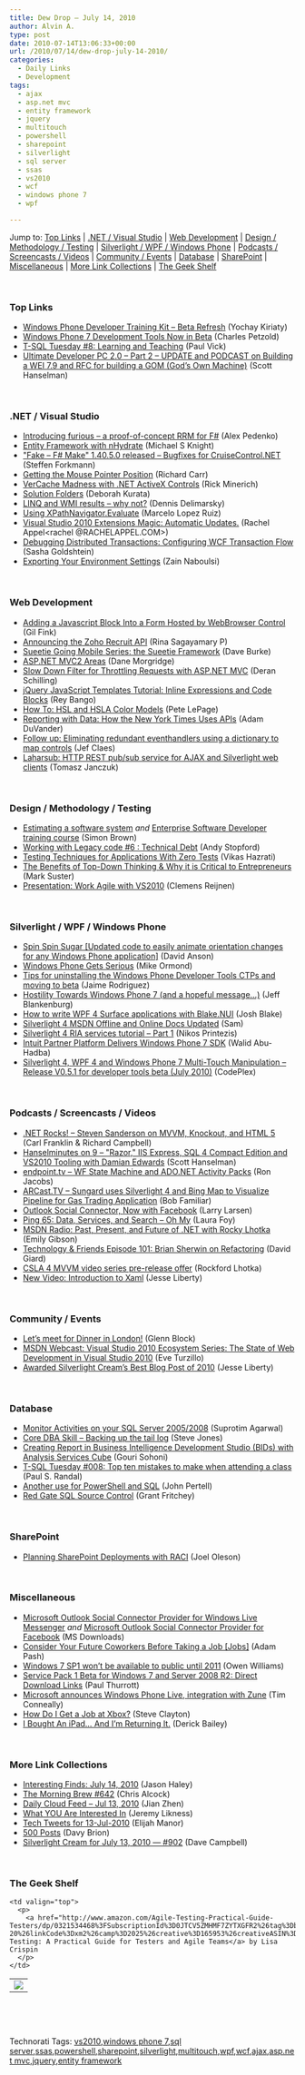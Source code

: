 ```yaml
---
title: Dew Drop – July 14, 2010
author: Alvin A.
type: post
date: 2010-07-14T13:06:33+00:00
url: /2010/07/14/dew-drop-july-14-2010/
categories:
  - Daily Links
  - Development
tags:
  - ajax
  - asp.net mvc
  - entity framework
  - jquery
  - multitouch
  - powershell
  - sharepoint
  - silverlight
  - sql server
  - ssas
  - vs2010
  - wcf
  - windows phone 7
  - wpf

---
```

Jump to: [Top Links][1] | [.NET / Visual Studio][2] | [Web Development][3] | [Design / Methodology / Testing][4] | [Silverlight / WPF / Windows Phone][5] | [Podcasts / Screencasts / Videos][6] | [Community / Events][7] | [Database][8] | [SharePoint][9] | [Miscellaneous][10] | [More Link Collections][11] | [The Geek Shelf][12] 

&#160;

### <a name="top"></a>Top Links

  * [Windows Phone Developer Training Kit – Beta Refresh][13] (Yochay Kiriaty)
  * [Windows Phone 7 Development Tools Now in Beta][14] (Charles Petzold)
  * [T-SQL Tuesday #8: Learning and Teaching][15] (Paul Vick)
  * [Ultimate Developer PC 2.0 &#8211; Part 2 &#8211; UPDATE and PODCAST on Building a WEI 7.9 and RFC for building a GOM (God&#8217;s Own Machine)][16] (Scott Hanselman)

&#160;

### <a name="dotnet"></a>.NET / Visual Studio

  * [Introducing furious – a proof-of-concept RRM for F#][17] (Alex Pedenko)
  * [Entity Framework with nHydrate][18] (Michael S Knight)
  * ["Fake – F# Make" 1.40.5.0 released – Bugfixes for CruiseControl.NET][19] (Steffen Forkmann)
  * [Getting the Mouse Pointer Position][20] (Richard Carr)
  * [VerCache Madness with .NET ActiveX Controls][21] (Rick Minerich)
  * [Solution Folders][22] (Deborah Kurata)
  * [LINQ and WMI results &#8211; why not?][23] (Dennis Delimarsky)
  * [Using XPathNavigator.Evaluate][24] (Marcelo Lopez Ruiz)
  * [Visual Studio 2010 Extensions Magic: Automatic Updates.][25] (Rachel Appel<rachel @RACHELAPPEL.COM>)
  * [Debugging Distributed Transactions: Configuring WCF Transaction Flow][26] (Sasha Goldshtein)
  * [Exporting Your Environment Settings][27] (Zain Naboulsi)

&#160;

### <a name="web"></a>Web Development

  * [Adding a Javascript Block Into a Form Hosted by WebBrowser Control][28] (Gil Fink)
  * [Announcing the Zoho Recruit API][29] (Rina Sagayamary P)
  * [Sueetie Going Mobile Series: the Sueetie Framework][30] (Dave Burke)
  * [ASP.NET MVC2 Areas][31] (Dane Morgridge)
  * [Slow Down Filter for Throttling Requests with ASP.NET MVC][32] (Deran Schilling)
  * [jQuery JavaScript Templates Tutorial: Inline Expressions and Code Blocks][33] (Rey Bango)
  * [How To: HSL and HSLA Color Models][34] (Pete LePage)
  * [Reporting with Data: How the New York Times Uses APIs][35] (Adam DuVander)
  * [Follow up: Eliminating redundant eventhandlers using a dictionary to map controls][36] (Jef Claes)
  * [Laharsub: HTTP REST pub/sub service for AJAX and Silverlight web clients][37] (Tomasz Janczuk)

&#160;

### <a name="design"></a>Design / Methodology / Testing

  * [Estimating a software system][38] _and_&#160;[Enterprise Software Developer training course][39] (Simon Brown)
  * [Working with Legacy code #6 : Technical Debt][40] (Andy Stopford)
  * [Testing Techniques for Applications With Zero Tests][41] (Vikas Hazrati)
  * [The Benefits of Top-Down Thinking & Why it is Critical to Entrepreneurs][42] (Mark Suster)
  * [Presentation: Work Agile with VS2010][43] (Clemens Reijnen)

&#160;

### <a name="silverlight"></a>Silverlight / WPF / Windows Phone

  * [Spin Spin Sugar [Updated code to easily animate orientation changes for any Windows Phone application]][44] (David Anson)
  * [Windows Phone Gets Serious][45] (Mike Ormond)
  * [Tips for uninstalling the Windows Phone Developer Tools CTPs and moving to beta][46] (Jaime Rodriguez)
  * [Hostility Towards Windows Phone 7 (and a hopeful message&#8230;)][47] (Jeff Blankenburg)
  * [How to write WPF 4 Surface applications with Blake.NUI][48] (Josh Blake)
  * [Silverlight 4 MSDN Offline and Online Docs Updated][49] (Sam)
  * [Silverlight 4 RIA services tutorial – Part 1][50] (Nikos Printezis)
  * [Intuit Partner Platform Delivers Windows Phone 7 SDK][51] (Walid Abu-Hadba)
  * [Silverlight 4, WPF 4 and Windows Phone 7 Multi-Touch Manipulation &#8211; Release V0.5.1 for developer tools beta (July 2010)][52] (CodePlex)

&#160;

### <a name="podcasts"></a>Podcasts / Screencasts / Videos

  * [.NET Rocks! &#8211; Steven Sanderson on MVVM, Knockout, and HTML 5][53] (Carl Franklin & Richard Campbell)
  * [Hanselminutes on 9 &#8211; "Razor," IIS Express, SQL 4 Compact Edition and VS2010 Tooling with Damian Edwards][54] (Scott Hanselman)
  * [endpoint.tv &#8211; WF State Machine and ADO.NET Activity Packs][55] (Ron Jacobs)
  * [ARCast.TV &#8211; Sungard uses Silverlight 4 and Bing Map to Visualize Pipeline for Gas Trading Application][56] (Bob Familiar)
  * [Outlook Social Connector, Now with Facebook][57] (Larry Larsen)
  * [Ping 65: Data, Services, and Search &#8211; Oh My][58] (Laura Foy)
  * [MSDN Radio: Past, Present, and Future of .NET with Rocky Lhotka][59] (Emily Gibson)
  * [Technology & Friends Episode 101: Brian Sherwin on Refactoring][60] (David Giard)
  * [CSLA 4 MVVM video series pre-release offer][61] (Rockford Lhotka)
  * [New Video: Introduction to Xaml][62] (Jesse Liberty)

&#160;

### <a name="events"></a>Community / Events

  * [Let’s meet for Dinner in London!][63] (Glenn Block)
  * [MSDN Webcast: Visual Studio 2010 Ecosystem Series: The State of Web Development in Visual Studio 2010][64] (Eve Turzillo)
  * [Awarded Silverlight Cream’s Best Blog Post of 2010][65] (Jesse Liberty)

&#160;

### <a name="db"></a>Database

  * [Monitor Activities on your SQL Server 2005/2008][66] (Suprotim Agarwal)
  * [Core DBA Skill – Backing up the tail log][67] (Steve Jones)
  * [Creating Report in Business Intelligence Development Studio (BIDs) with Analysis Services Cube][68] (Gouri Sohoni)
  * [T-SQL Tuesday #008: Top ten mistakes to make when attending a class][69] (Paul S. Randal)
  * [Another use for PowerShell and SQL][70] (John Pertell)
  * [Red Gate SQL Source Control][71] (Grant Fritchey)

&#160;

### <a name="sp"></a>SharePoint

  * [Planning SharePoint Deployments with RACI][72] (Joel Oleson)

&#160;

### <a name="misc"></a>Miscellaneous

  * [Microsoft Outlook Social Connector Provider for Windows Live Messenger][73] _and_&#160;[Microsoft Outlook Social Connector Provider for Facebook][74] (MS Downloads)
  * [Consider Your Future Coworkers Before Taking a Job [Jobs]][75] (Adam Pash)
  * [Windows 7 SP1 won&#8217;t be available to public until 2011][76] (Owen Williams)
  * [Service Pack 1 Beta for Windows 7 and Server 2008 R2: Direct Download Links][77] (Paul Thurrott)
  * [Microsoft announces Windows Phone Live, integration with Zune][78] (Tim Conneally)
  * [How Do I Get a Job at Xbox?][79] (Steve Clayton)
  * [I Bought An iPad… And I’m Returning It.][80] (Derick Bailey)

&#160;

### <a name="links"></a>More Link Collections

  * [Interesting Finds: July 14, 2010][81] (Jason Haley)
  * [The Morning Brew #642][82] (Chris Alcock)
  * [Daily Cloud Feed &#8211; Jul 13, 2010][83] (Jian Zhen)
  * [What YOU Are Interested In][84] (Jeremy Likness)
  * [Tech Tweets for 13-Jul-2010][85] (Elijah Manor)
  * [500 Posts][86] (Davy Brion)
  * [Silverlight Cream for July 13, 2010 &#8212; #902][87] (Dave Campbell)

&#160;

### <a name="shelf"></a>The Geek Shelf

<table border="0" cellspacing="0" cellpadding="0">
  <tr>
    <td>
      <img data-recalc-dims="1" decoding="async" src="https://i0.wp.com/ecx.images-amazon.com/images/I/51oB%252BtnQwxL._SL160_.jpg?w=660" />
    </td>
    
    <td valign="top">
      <p>
        <a href="http://www.amazon.com/Agile-Testing-Practical-Guide-Testers/dp/0321534468%3FSubscriptionId%3D0JTCV5ZMHMF7ZYTXGFR2%26tag%3Dbrdicr-20%26linkCode%3Dxm2%26camp%3D2025%26creative%3D165953%26creativeASIN%3D0321534468">Agile Testing: A Practical Guide for Testers and Agile Teams</a> by Lisa Crispin
      </p>
    </td>
  </tr>
</table>



&#160;

<div style="padding-bottom: 0px; margin: 0px; padding-left: 0px; padding-right: 0px; display: inline; float: none; padding-top: 0px" id="scid:C16BAC14-9A3D-4c50-9394-FBFEF7A93539:cc2f9e32-d08b-4e4f-9a55-ef2085fdb402" class="wlWriterEditableSmartContent">
  <!--dotnetkickit-->
</div>



&#160;

<div style="padding-bottom: 0px; margin: 0px; padding-left: 0px; padding-right: 0px; display: inline; float: none; padding-top: 0px" id="scid:0767317B-992E-4b12-91E0-4F059A8CECA8:6796d135-4308-4abb-b117-9a52faf53282" class="wlWriterEditableSmartContent">
  Technorati Tags: <a href="http://technorati.com/tags/vs2010" rel="tag">vs2010</a>,<a href="http://technorati.com/tags/windows+phone+7" rel="tag">windows phone 7</a>,<a href="http://technorati.com/tags/sql+server" rel="tag">sql server</a>,<a href="http://technorati.com/tags/ssas" rel="tag">ssas</a>,<a href="http://technorati.com/tags/powershell" rel="tag">powershell</a>,<a href="http://technorati.com/tags/sharepoint" rel="tag">sharepoint</a>,<a href="http://technorati.com/tags/silverlight" rel="tag">silverlight</a>,<a href="http://technorati.com/tags/multitouch" rel="tag">multitouch</a>,<a href="http://technorati.com/tags/wpf" rel="tag">wpf</a>,<a href="http://technorati.com/tags/wcf" rel="tag">wcf</a>,<a href="http://technorati.com/tags/ajax" rel="tag">ajax</a>,<a href="http://technorati.com/tags/asp.net+mvc" rel="tag">asp.net mvc</a>,<a href="http://technorati.com/tags/jquery" rel="tag">jquery</a>,<a href="http://technorati.com/tags/entity+framework" rel="tag">entity framework</a>
</div>

 [1]: https://morningdew-bpc6g3a0fgaxdxcu.eastus2-01.azurewebsites.net/#top
 [2]: https://morningdew-bpc6g3a0fgaxdxcu.eastus2-01.azurewebsites.net/#dotnet
 [3]: https://morningdew-bpc6g3a0fgaxdxcu.eastus2-01.azurewebsites.net/#web
 [4]: https://morningdew-bpc6g3a0fgaxdxcu.eastus2-01.azurewebsites.net/#design
 [5]: https://morningdew-bpc6g3a0fgaxdxcu.eastus2-01.azurewebsites.net/#silverlight
 [6]: https://morningdew-bpc6g3a0fgaxdxcu.eastus2-01.azurewebsites.net/#podcasts
 [7]: https://morningdew-bpc6g3a0fgaxdxcu.eastus2-01.azurewebsites.net/#events
 [8]: https://morningdew-bpc6g3a0fgaxdxcu.eastus2-01.azurewebsites.net/#db
 [9]: https://morningdew-bpc6g3a0fgaxdxcu.eastus2-01.azurewebsites.net/#sp
 [10]: https://morningdew-bpc6g3a0fgaxdxcu.eastus2-01.azurewebsites.net/#misc
 [11]: https://morningdew-bpc6g3a0fgaxdxcu.eastus2-01.azurewebsites.net/#links
 [12]: https://morningdew-bpc6g3a0fgaxdxcu.eastus2-01.azurewebsites.net/#shelf
 [13]: http://windowsteamblog.com/windows_phone/b/wpdev/archive/2010/07/13/windows-phone-developer-training-kit-beta-refresh.aspx
 [14]: http://www.charlespetzold.com/blog/2010/07/Windows-Phone-7-Development-Tools-Now-in-Beta.html
 [15]: http://panopticoncentral.net/archive/2010/07/13/24823.aspx
 [16]: http://feedproxy.google.com/~r/ScottHanselman/~3/bfKQHXtNyZo/UltimateDeveloperPC20Part2UPDATEAndPODCASTOnBuildingAWEI79AndRFCForBuildingAGOMGodsOwnMachine.aspx
 [17]: http://www.russiantequila.com/wordpress/?p=149
 [18]: http://www.codeproject.com/KB/codegen/EF_With_nHydrate.aspx
 [19]: http://www.navision-blog.de/2010/07/14/fake-f-make-1-40-5-0-released-bugfixes-for-cruisecontrol-net/
 [20]: http://feedproxy.google.com/~r/BlackwaspLatestAdditions/~3/3SqwevFlPZg/GetMousePosition.aspx
 [21]: http://www.atalasoft.com/cs/blogs/rickm/archive/2010/07/13/vercache-madness-with-net-activex-controls.aspx
 [22]: http://msmvps.com/blogs/deborahk/archive/2010/07/13/solution-folders.aspx
 [23]: http://feeds.dzone.com/~r/zones/dotnet/~3/GWgX9Xqp4qE/linq-and-wmi-results-why-not
 [24]: http://blogs.msdn.com/b/marcelolr/archive/2010/07/13/using-xpathnavigator-evaluate.aspx
 [25]: http://feedproxy.google.com/~r/RachelAppel/~3/CV3H1OXMIFI/
 [26]: http://blogs.microsoft.co.il/blogs/sasha/archive/2010/07/14/debugging-distributed-transactions-configuring-wcf-transaction-flow.aspx
 [27]: http://feedproxy.google.com/~r/zainnab/~3/xT_ph-G66R8/exporting-your-environment-settings-vstipenv0021.aspx
 [28]: http://feedproxy.google.com/~r/GilFinkBlog/~3/eQPdKobpAmo/adding-a-javascript-into-a-form-hosted-by-webbrowser-control.aspx
 [29]: http://blogs.zoho.com/general/zoho-recruit-api
 [30]: http://feedproxy.google.com/~r/DaveBurke/~3/d24-qvbpA-o/post.aspx
 [31]: http://feeds.dzone.com/~r/zones/dotnet/~3/3BgeFd4NZts/aspnet-mvc2-areas
 [32]: http://feedproxy.google.com/~r/derans/~3/oY6ZAbCVKKE/slow-down-filter-for-throttling.html
 [33]: http://feedproxy.google.com/~r/reybango/zSyW/~3/CzypYn3J_o4/
 [34]: http://feedproxy.google.com/~r/PeteLePage/~3/bdP29aGN5_4/
 [35]: http://feedproxy.google.com/~r/ProgrammableWeb/~3/9E0lcp5oOTA/
 [36]: http://feedproxy.google.com/~r/DiaryOfAnetDeveloperByJefClaes/~3/Rju4RRdZHRA/follow-up-eliminating-redundant.html
 [37]: http://blogs.msdn.com/b/silverlightws/archive/2010/07/13/laharsub-http-rest-pub-sub-service-for-ajax-and-silverlight-web-clients.aspx
 [38]: http://www.codingthearchitecture.com/2010/07/13/estimating_a_software_system.html
 [39]: http://www.codingthearchitecture.com/2010/07/14/enterprise_software_developer_training_course.html
 [40]: http://weblogs.asp.net/astopford/archive/2010/07/13/working-with-legacy-code-6-technical-debt.aspx
 [41]: http://www.infoq.com/news/2010/07/testing-techniques-without-tests
 [42]: http://feedproxy.google.com/~r/CloudAve/~3/7tNRhRHC630/the-benefits-of-top-down-thinking-why-it-is-critical-to-entrepreneurs
 [43]: http://feedproxy.google.com/~r/clemensreijnen/qzrF/~3/e0ufjId1lbo/post.aspx
 [44]: http://blogs.msdn.com/b/delay/archive/2010/07/13/spin-spin-sugar-updated-code-to-easily-animate-orientation-changes-for-any-windows-phone-application.aspx
 [45]: http://feedproxy.google.com/~r/mikeormond/~3/lR7PAD57FTw/windows-phone-gets-serious.aspx
 [46]: http://blogs.msdn.com/b/jaimer/archive/2010/07/13/tips-for-uninstalling-the-windows-phone-developer-tools-ctps-and-moving-to-beta.aspx
 [47]: http://feedproxy.google.com/~r/Blankenthoughts/~3/OIoIvT-6Zv0/post.aspx
 [48]: http://feedproxy.google.com/~r/DeconstructingTheNUI/~3/0LHJsV8MlUQ/how-to-write-surface-applications-with.html
 [49]: http://blogs.msdn.com/b/silverlight_sdk/archive/2010/07/13/silverlight-4-msdn-offline-and-online-docs-updated.aspx
 [50]: http://www.studentguru.gr/blogs/solidus/archive/2010/07/13/silverlight-4-ria-services-tutorial-part-1.aspx
 [51]: http://windowsteamblog.com/windows_phone/b/wpdev/archive/2010/07/13/intuit-partner-platform-delivers-windows-phone-7-sdk.aspx
 [52]: http://multitouch.codeplex.com/releases/view/48855
 [53]: http://www.dotnetrocks.com/default.aspx?ShowNum=575
 [54]: http://channel9.msdn.com/posts/Glucose/Hanselminutes-on-9-Razor-IIS-Express-SQL-4-Compact-Edition-and-VS2010-Tooling-with-Damien-Edwards/
 [55]: http://channel9.msdn.com/shows/Endpoint/endpointtv-WF-State-Machine-and-ADONET-Activity-Packs/
 [56]: http://feedproxy.google.com/~r/msdn/bobfamiliar/~3/yPb0W_Afyqk/arcast-tv-sungard-uses-silverlight-4-and-bing-map-to-visualize-pipeline-for-gas-trading-application.aspx
 [57]: http://channel9.msdn.com/posts/LarryLarsen/Outlook-Social-Connector-Now-With-Facebook/
 [58]: http://channel9.msdn.com/shows/PingShow/Ping-65-Data-Services-and-Search-Oh-My/
 [59]: http://channel9.msdn.com/posts/egibson/MSDN-Radio-Past-Present-and-Future-of-NET-with-Rocky-Lhotka/
 [60]: http://feedproxy.google.com/~r/TechnologyAndFriends/~3/6UY2FJion9c/tf101.aspx
 [61]: http://www.lhotka.net/weblog/CSLA4MVVMVideoSeriesPrereleaseOffer.aspx
 [62]: http://feedproxy.google.com/~r/JesseLiberty-SilverlightGeek/~3/UotByAX5KGo/
 [63]: http://feedproxy.google.com/~r/MyTechnobabble/~3/6UuA540MfEk/let-s-meet-for-dinner-in-london.aspx
 [64]: http://helpcentral.componentone.com/CS/Marketing_Blogs/b/c1buzz/archive/2010/07/13/msdn-webcast-visual-studio-2010-ecosystem-series-the-state-of-web-development-in-visual-studio-2010.aspx
 [65]: http://feedproxy.google.com/~r/JesseLiberty-SilverlightGeek/~3/iN8BEajoe5w/
 [66]: http://feedproxy.google.com/~r/sqlservercurry/blog/~3/QIq8r3spdW0/monitor-activities-on-your-sql-server.html
 [67]: http://www.sqlservercentral.com/blogs/steve_jones/archive/2010/07/14/core-dba-skill-_1320_-backing-up-the-tail-log.aspx
 [68]: http://feedproxy.google.com/~r/netCurryRecentArticles/~3/9HM4c3A_Pi8/ShowArticle.aspx
 [69]: http://feedproxy.google.com/~r/PaulSRandal/~3/RaAzFmSSkJc/post.aspx
 [70]: http://feedproxy.google.com/~r/sqlserverpedia/~3/jpbw6TrKcng/
 [71]: http://www.sqlservercentral.com/blogs/scarydba/archive/2010/07/14/red-gate-sql-source-control.aspx
 [72]: http://feedproxy.google.com/~r/JoelsSharepointLand/~3/Dzw4nKbPtLo/ViewPost.aspx
 [73]: http://feedproxy.google.com/~r/MicrosoftDownloadCenter/~3/HP0xD3WlIYc/details.aspx
 [74]: http://feedproxy.google.com/~r/MicrosoftDownloadCenter/~3/FsEBdcceTB0/details.aspx
 [75]: http://feeds.gawker.com/~r/lifehacker/full/~3/fx4ZP_X8CBs/consider-your-coworkers-before-taking-a-job
 [76]: http://www.neowin.net/news/windows-7-sp1-wont-be-available-to-public-until-2011
 [77]: http://community.winsupersite.com/blogs/paul/archive/2010/07/13/service-pack-beta-1-for-windows-7-and-server-2008-r2-direct-download-links.aspx
 [78]: http://feeds.betanews.com/~r/bn/~3/B1i0QZ3q6Zc/1279033553
 [79]: http://blogs.msdn.com/b/stevecla01/archive/2010/07/13/how-do-i-get-a-job-at-xbox.aspx
 [80]: http://feedproxy.google.com/~r/LosTechies/~3/d6r4xfahI5o/i-bought-an-ipad-and-i-m-returning-it.aspx
 [81]: http://jasonhaley.com/blog/post.aspx?id=ba1913c3-82ab-4aa8-9412-c3c4a2a279c7
 [82]: http://feedproxy.google.com/~r/ReflectivePerspective/~3/4jXPhwQTAqw/
 [83]: http://feedproxy.google.com/~r/onsaas/~3/btA4KaEdOVM/
 [84]: http://feedproxy.google.com/~r/CSharperImage/~3/oUEpwZANmLw/what-you-are-interested-in.html
 [85]: http://elijahmanor.com/webdevdotnet/post.aspx?id=c5422077-0db2-4695-83d4-0ceacbb4ad71
 [86]: http://feedproxy.google.com/~r/davybrion/~3/kGcPZ5o8ouI/
 [87]: http://geekswithblogs.net/WynApseTechnicalMusings/archive/2010/07/13/140914.aspx